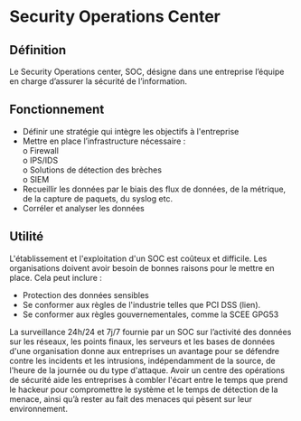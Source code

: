 # Security Operations Center

## Définition
Le Security Operations center, SOC, désigne dans une entreprise l’équipe en charge d’assurer la sécurité de l’information.

## Fonctionnement
-	Définir une stratégie qui intègre les objectifs à l'entreprise
-	Mettre en place l’infrastructure nécessaire :  
o	Firewall  
o	IPS/IDS  
o	Solutions de détection des brèches  
o	SIEM
-	Recueillir les données par le biais des flux de données, de la métrique, de la capture de paquets, du syslog etc.
-	Corréler et analyser les données

## Utilité

L'établissement et l'exploitation d'un SOC est coûteux et difficile. Les organisations doivent avoir besoin de bonnes raisons pour le mettre en place. Cela peut inclure :
-	Protection des données sensibles
-	Se conformer aux règles de l'industrie telles que PCI DSS (lien).
-	Se conformer aux règles gouvernementales, comme la SCEE GPG53  

La surveillance 24h/24 et 7j/7 fournie par un SOC sur l’activité des données sur les réseaux, les points finaux, les serveurs et les bases de données d'une organisation donne aux entreprises un avantage pour se défendre contre les incidents et les intrusions, indépendamment de la source, de l'heure de la journée ou du type d'attaque. Avoir un centre des opérations de sécurité aide les entreprises à combler l'écart entre le temps que prend le hackeur pour compromettre le système et le temps de détection de la menace, ainsi qu’à rester au fait des menaces qui pèsent sur leur environnement.
